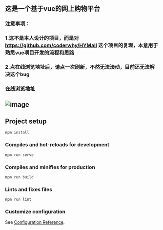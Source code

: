 
## 这是一个基于vue的网上购物平台

### 注意事项：
### 1.这不是本人设计的项目，而是对 https://github.com/coderwhy/HYMall 这个项目的复现，本意用于熟悉vue项目开发的流程和思路
### 2.点在线浏览地址后，请点一次刷新，不然无法滚动，目前还无法解决这个bug
### [在线浏览地址](https://chen-ccy.github.io/vue-onlineStore/dist) 
## ![image](https://chen-ccy.github.io/vue-onlineStore/public/image/首页.gif)

## Project setup
```
npm install
```

### Compiles and hot-reloads for development
```
npm run serve
```

### Compiles and minifies for production
```
npm run build
```

### Lints and fixes files
```
npm run lint
```

### Customize configuration
See [Configuration Reference](https://cli.vuejs.org/config/).
